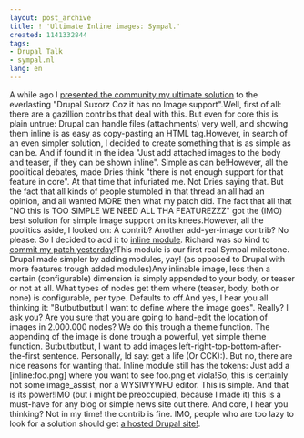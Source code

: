 ```yaml
---
layout: post_archive
title: ! 'Ultimate Inline images: Sympal.'
created: 1141332844
tags:
- Drupal Talk
- sympal.nl
lang: en
---
```

A while ago I [presented the community my ultimate solution](http://drupal.org/node/26288) to the everlasting "Drupal Suxorz Coz it has no Image support".Well, first of all: there are a gazillion contribs that deal with this. But even for core this is plain untrue: Drupal can handle files (attachments) very well, and showing them inline is as easy as copy-pasting an HTML tag.However, in search of an even simpler solution, I decided to create something that is as simple as can be. And if found it in the idea "Just add attached images to the body and teaser, if they can be shown inline". Simple as can be!However, all the poolitical debates, made Dries think "there is not enough support for that feature in core". At that time that infuriated me. Not Dries saying that. But the fact that all kinds of people stumbled in that thread an all had an opinion, and all wanted MORE then what my patch did. The fact that all that "NO this is TOO SIMPLE WE NEED ALL THA FEATUREZZZ" got the (IMO) best solution for simple image support on its knees.However, all the poolitics aside, I looked on: A contrib? Another add-yer-image contrib? No please. So I decided to add it to [inline module](http://drupal.org/project/inline). Richard was so kind to [commit my patch yesterday](http://drupal.org/cvs?commit=26873)!This module is our first real Sympal milestone. Drupal made simpler by adding modules, yay! (as opposed to Drupal with more  features trough added modules)Any inlinable image, less then a certain (configurable) dimension is simply appended to your body, or teaser or not at all. What types of nodes get them where (teaser, body, both or none) is configurable, per type. Defaults to off.And yes, I hear you all thinking it: "Butbutbutbut I want to define where the image goes". Really? I ask you? Are you sure that you are going to hand-edit the location of images in 2.000.000 nodes? We do this trough a theme function. The appending of the image is done trough a powerful, yet simple theme function. Butbutbutbut, I want to add images left-right-top-bottom-after-the-first sentence. Personally, Id say: get a life (Or CCK):). But no, there are nice reasons for wanting that. Inline module still has the tokens: Just add a [inline:foo.png] where you want to see foo.png et viola!So, this is certainly not some image_assist, nor a WYSIWYWFU editor. This is simple. And that is its power!IMO (but i might be preoccupied, because I made it) this is a must-have for any blog or simple news site out there. And core, I hear you thinking? Not in my time! the contrib is fine. IMO, people who are too lazy to look for a solution should get [a hosted Drupal site!](http://sympal.nl).
